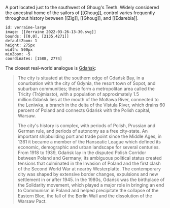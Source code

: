 A port located just to the southwest of Ghoug's Teeth. Widely considered the ancestral home of the sailors of [[Ghoug]], control varies frequently throughout history between [[Zig]], [[Ghoug]], and [[Edarebia]]. 


```leaflet
id: verraine-large
image: [[Verraine 2022-03-26-13-30.svg]]
bounds: [[0,0], [2135,4271]]
defaultZoom: 1
height: 275px
width: 500px
minZoom: -5
coordinates: [1588, 2774]
```


The closest real-world analogue is [Gdańsk](https://en.wikipedia.org/wiki/Gda%C5%84sk): 

> The city is situated at the southern edge of Gdańsk Bay, in a conurbation with the city of Gdynia, the resort town of Sopot, and suburban communities; these form a metropolitan area called the Tricity (Trójmiasto), with a population of approximately 1.5 million.Gdańsk lies at the mouth of the Motława River, connected to the Leniwka, a branch in the delta of the Vistula River, which drains 60 percent of Poland and connects Gdańsk with the Polish capital, Warsaw.
> 
> The city's history is complex, with periods of Polish, Prussian and German rule, and periods of autonomy as a free city-state. An important shipbuilding port and trade point since the Middle Ages, in 1361 it became a member of the Hanseatic League which defined its economic, demographic and urban landscape for several centuries. From 1918 to 1939, Gdańsk lay in the disputed Polish Corridor between Poland and Germany; its ambiguous political status created tensions that culminated in the Invasion of Poland and the first clash of the Second World War at nearby Westerplatte. The contemporary city was shaped by extensive border changes, expulsions and new settlement in or after 1945. In the 1980s, Gdańsk was the birthplace of the Solidarity movement, which played a major role in bringing an end to Communism in Poland and helped precipitate the collapse of the Eastern Bloc, the fall of the Berlin Wall and the dissolution of the Warsaw Pact.

